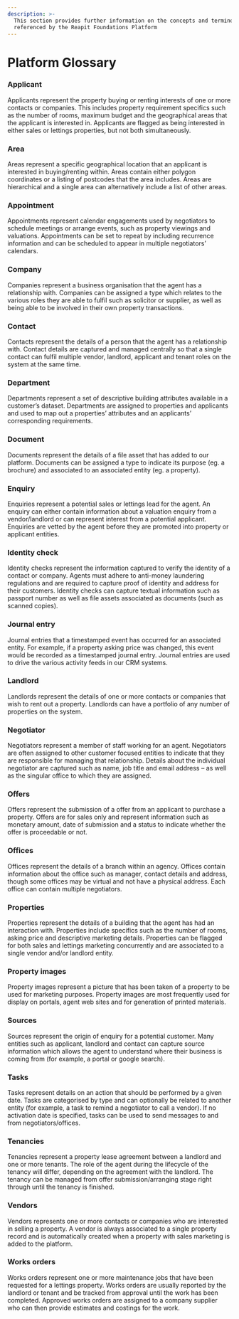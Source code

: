 ```yaml
---
description: >-
  This section provides further information on the concepts and terminology
  referenced by the Reapit Foundations Platform
---
```


# Platform Glossary

### Applicant

Applicants represent the property buying or renting interests of one or more contacts or companies. This includes property requirement specifics such as the number of rooms, maximum budget and the geographical areas that the applicant is interested in. Applicants are flagged as being interested in either sales or lettings properties, but not both simultaneously.

### Area

Areas represent a specific geographical location that an applicant is interested in buying/renting within. Areas contain either polygon coordinates or a listing of postcodes that the area includes. Areas are hierarchical and a single area can alternatively include a list of other areas.

### Appointment

Appointments represent calendar engagements used by negotiators to schedule meetings or arrange events, such as property viewings and valuations. Appointments can be set to repeat by including recurrence information and can be scheduled to appear in multiple negotiators’ calendars.

### Company

Companies represent a business organisation that the agent has a relationship with. Companies can be assigned a type which relates to the various roles they are able to fulfil such as solicitor or supplier, as well as being able to be involved in their own property transactions.

### Contact

Contacts represent the details of a person that the agent has a relationship with. Contact details are captured and managed centrally so that a single contact can fulfil multiple vendor, landlord, applicant and tenant roles on the system at the same time.

### Department

Departments represent a set of descriptive building attributes available in a customer’s dataset. Departments are assigned to properties and applicants and used to map out a properties’ attributes and an applicants’ corresponding requirements.

### Document

Documents represent the details of a file asset that has added to our platform. Documents can be assigned a type to indicate its purpose \(eg. a brochure\) and associated to an associated entity \(eg. a property\).

### Enquiry

Enquiries represent a potential sales or lettings lead for the agent. An enquiry can either contain information about a valuation enquiry from a vendor/landlord or can represent interest from a potential applicant.  Enquiries are vetted by the agent before they are promoted into property or applicant entities.

### Identity check

Identity checks represent the information captured to verify the identity of a contact or company. Agents must adhere to anti-money laundering regulations and are required to capture proof of identity and address for their customers. Identity checks can capture textual information such as passport number as well as file assets associated as documents \(such as scanned copies\).

### Journal entry

Journal entries that a timestamped event has occurred for an associated entity. For example, if a property asking price was changed, this event would be recorded as a timestamped journal entry. Journal entries are used to drive the various activity feeds in our CRM systems.

### Landlord

Landlords represent the details of one or more contacts or companies that wish to rent out a property. Landlords can have a portfolio of any number of properties on the system.

### Negotiator

Negotiators represent a member of staff working for an agent. Negotiators are often assigned to other customer focused entities to indicate that they are responsible for managing that relationship. Details about the individual negotiator are captured such as name, job title and email address – as well as the singular office to which they are assigned.

### Offers

Offers represent the submission of a offer from an applicant to purchase a property. Offers are for sales only and represent information such as monetary amount, date of submission and a status to indicate whether the offer is proceedable or not.

### Offices

Offices represent the details of a branch within an agency. Offices contain information about the office such as manager, contact details and address, though some offices may be virtual and not have a physical address. Each office can contain multiple negotiators.

### Properties

Properties represent the details of a building that the agent has had an interaction with. Properties include specifics such as the number of rooms, asking price and descriptive marketing details. Properties can be flagged for both sales and lettings marketing concurrently and are associated to a single vendor and/or landlord entity.

### Property images

Property images represent a picture that has been taken of a property to be used for marketing purposes. Property images are most frequently used for display on portals, agent web sites and for generation of printed materials.

### Sources

Sources represent the origin of enquiry for a potential customer. Many entities such as applicant, landlord and contact can capture source information which allows the agent to understand where their business is coming from \(for example, a portal or google search\).

### Tasks

Tasks represent details on an action that should be performed by a given date. Tasks are categorised by type and can optionally be related to another entity \(for example, a task to remind a negotiator to call a vendor\). If no activation date is specified, tasks can be used to send messages to and from negotiators/offices.

### Tenancies

Tenancies represent a property lease agreement between a landlord and one or more tenants. The role of the agent during the lifecycle of the tenancy will differ, depending on the agreement with the landlord. The tenancy can be managed from offer submission/arranging stage right through until the tenancy is finished.

### Vendors

Vendors represents one or more contacts or companies who are interested in selling a property. A vendor is always associated to a single property record and is automatically created when a property with sales marketing is added to the platform.

### Works orders

Works orders represent one or more maintenance jobs that have been requested for a lettings property. Works orders are usually reported by the landlord or tenant and be tracked from approval until the work has been completed. Approved works orders are assigned to a company supplier who can then provide estimates and costings for the work.

